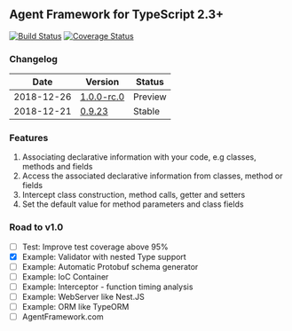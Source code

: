 ## Agent Framework for TypeScript 2.3+

[![Build Status](https://travis-ci.org/agentframework/agentframework.svg?branch=master)](https://travis-ci.org/agentframework/agentframework)
[![Coverage Status](https://coveralls.io/repos/github/agentframework/agentframework/badge.svg?branch=master)](https://coveralls.io/github/agentframework/agentframework?branch=master)

### Changelog

| Date       | Version                                         | Status  |
| ---------- | ----------------------------------------------- | ------- |
| 2018-12-26 | [1.0.0-rc.0](doc/changelogs/CHANGELOG_1.0.x.md) | Preview |
| 2018-12-21 | [0.9.23](doc/changelogs/CHANGELOG_0.9.x.md)     | Stable  |

### Features

1. Associating declarative information with your code, e.g classes, methods and fields
2. Access the associated declarative information from classes, method or fields
3. Intercept class construction, method calls, getter and setters
4. Set the default value for method parameters and class fields

### Road to v1.0

- [ ] Test: Improve test coverage above 95%
- [x] Example: Validator with nested Type support
- [ ] Example: Automatic Protobuf schema generator
- [ ] Example: IoC Container
- [ ] Example: Interceptor - function timing analysis
- [ ] Example: WebServer like Nest.JS
- [ ] Example: ORM like TypeORM
- [ ] AgentFramework.com
